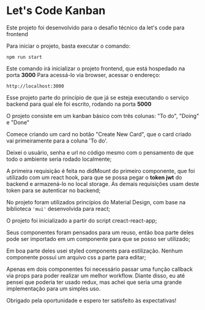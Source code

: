 

# Let's Code Kanban

Este projeto foi desenvolvido para o desafio técnico da let's code para frontend

Para iniciar o projeto, basta executar o comando:

    npm run start
 Este comando irá inicializar o projeto frontend, que está hospedado na porta **3000**
Para acessá-lo via browser, acessar o endereço:

    http://localhost:3000
Esse projeto parte do princípio de que já se esteja executando o serviço backend para qual ele foi escrito, rodando na porta **5000**

O projeto consiste em um kanban básico com três colunas: "To do", "Doing" e "Done"

Comece criando um card no botão "Create New Card", que o card criado vai primeiramente para a coluna 'To do'.

Deixei o usuário, senha e  url no código mesmo com o pensamento de que todo o ambiente seria rodado localmente;

A primeira requisição é feita no didMount do primeiro componente, que foi utilizado com um react hook, para que se possa pegar o **token jwt** do backend e armazená-lo no local storage. As demais requisições usam deste token para se autenticar no backend;

No projeto foram utilizados princípios do Material Design, com base na biblioteca `'mui'` desenvolvida para react;

O projeto foi inicializado a partir do script creact-react-app;

Seus componentes foram pensados para um reuso, então boa parte deles pode ser importado em um componente para que se posso ser utilizado;

Em boa parte deles usei styled components para estilização. Nenhum componente possui um arquivo css a parte para editar;

Apenas em dois componentes foi necessário passar uma função callback via props para poder realizar um melhor workflow. Diante disso, eu até pensei que poderia ter usado redux, mas achei que seria uma grande implementação para um simples uso.


Obrigado pela oportunidade e espero ter satisfeito às expectativas!
